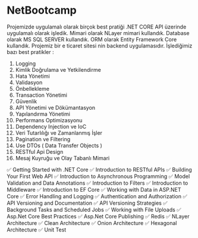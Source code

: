 # NetBootcamp
Projemizde uygulamalı olarak birçok best pratiği .NET CORE API üzerinde uygulamalı olarak işledik. Mimari olarak NLayer mimari kullandık. Database olarak MS SQL SERVER kullandık. ORM olarak Entity Framework Core kullandık. Projemiz bir e ticaret sitesi nin backend uygulamasıdır.
İşlediğimiz bazı best pratikler : 
1. Logging
2. Kimlik Doğrulama ve Yetkilendirme
3. Hata Yönetimi
4. Validasyon
5. Önbellekleme
6. Transaction Yönetimi
7. Güvenlik
8. API Yönetimi ve Dökümantasyon
9. Yapılandırma Yönetimi
10. Performans Optimizasyonu
11. Dependency Injection ve IoC
12. Veri Tutarlılığı ve Zamanlanmış İşler
13. Pagination ve Filtering
14. Use DTOs ( Data Transfer Objects )
15. RESTful Api Design
16. Mesaj Kuyruğu ve Olay Tabanlı Mimari

✅ Getting Started with .NET Core
✅ Introduction to RESTful APIs
✅ Building Your First Web API
✅ Introduction to Asynchronous Programming
✅ Model Validation and Data Annotations
✅ Introduction to Filters
✅ Introduction to Middleware
✅ Introduction to EF Core
✅ Working with Data in ASP.NET Core
✅ Error Handling and Logging
✅ Authentication and Authorization
✅ API Versioning and Documentation
✅ API Versioning Strategies
✅ Background Tasks and Scheduled Jobs
✅ Working with File Uploads
✅ Asp.Net Core Best Practices
✅ Asp.Net Core Publishing
✅ Redis
✅ NLayer Architecture
✅ Clean Architecture
✅ Onion Architecture
✅ Hexagonal Architecture
✅ Unit Test
